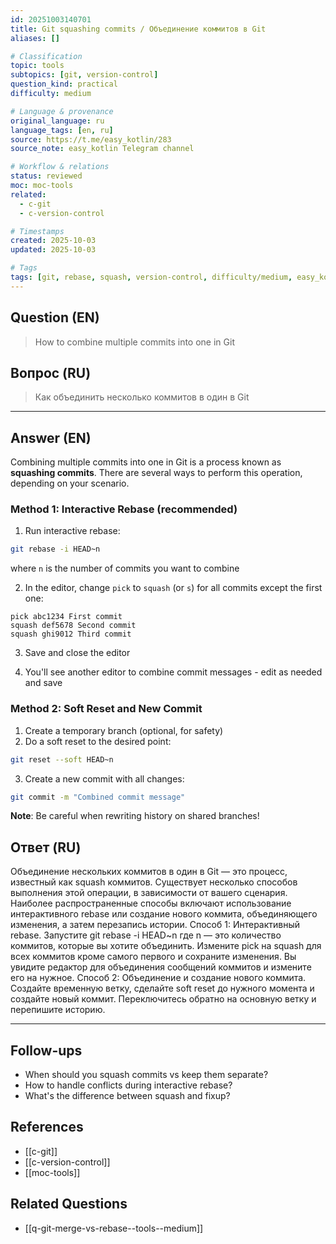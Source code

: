 ```yaml
---
id: 20251003140701
title: Git squashing commits / Объединение коммитов в Git
aliases: []

# Classification
topic: tools
subtopics: [git, version-control]
question_kind: practical
difficulty: medium

# Language & provenance
original_language: ru
language_tags: [en, ru]
source: https://t.me/easy_kotlin/283
source_note: easy_kotlin Telegram channel

# Workflow & relations
status: reviewed
moc: moc-tools
related:
  - c-git
  - c-version-control

# Timestamps
created: 2025-10-03
updated: 2025-10-03

# Tags
tags: [git, rebase, squash, version-control, difficulty/medium, easy_kotlin, lang/ru, tools]
---
```

## Question (EN)
> How to combine multiple commits into one in Git
## Вопрос (RU)
> Как объединить несколько коммитов в один в Git

---

## Answer (EN)

Combining multiple commits into one in Git is a process known as **squashing commits**. There are several ways to perform this operation, depending on your scenario.

### Method 1: Interactive Rebase (recommended)

1. Run interactive rebase:
```bash
git rebase -i HEAD~n
```
where `n` is the number of commits you want to combine

2. In the editor, change `pick` to `squash` (or `s`) for all commits except the first one:
```
pick abc1234 First commit
squash def5678 Second commit
squash ghi9012 Third commit
```

3. Save and close the editor

4. You'll see another editor to combine commit messages - edit as needed and save

### Method 2: Soft Reset and New Commit

1. Create a temporary branch (optional, for safety)
2. Do a soft reset to the desired point:
```bash
git reset --soft HEAD~n
```
3. Create a new commit with all changes:
```bash
git commit -m "Combined commit message"
```

**Note**: Be careful when rewriting history on shared branches!

## Ответ (RU)

Объединение нескольких коммитов в один в Git — это процесс, известный как squash коммитов. Существует несколько способов выполнения этой операции, в зависимости от вашего сценария. Наиболее распространенные способы включают использование интерактивного rebase или создание нового коммита, объединяющего изменения, а затем перезапись истории. Способ 1: Интерактивный rebase. Запустите git rebase -i HEAD~n где n — это количество коммитов, которые вы хотите объединить. Измените pick на squash для всех коммитов кроме самого первого и сохраните изменения. Вы увидите редактор для объединения сообщений коммитов и измените его на нужное. Способ 2: Объединение и создание нового коммита. Создайте временную ветку, сделайте soft reset до нужного момента и создайте новый коммит. Переключитесь обратно на основную ветку и перепишите историю.

---

## Follow-ups
- When should you squash commits vs keep them separate?
- How to handle conflicts during interactive rebase?
- What's the difference between squash and fixup?

## References
- [[c-git]]
- [[c-version-control]]
- [[moc-tools]]

## Related Questions
- [[q-git-merge-vs-rebase--tools--medium]]
